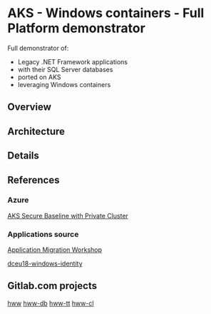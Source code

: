# AKS - Windows containers - Full Platform demonstrator

Full demonstrator of:

- Legacy .NET Framework applications
- with their SQL Server databases
- ported on AKS
- leveraging Windows containers

## Overview

## Architecture

## Details

## References

### Azure

[AKS Secure Baseline with Private Cluster](https://github.com/Azure/AKS-Landing-Zone-Accelerator/tree/main/Scenarios/AKS-Secure-Baseline-PrivateCluster)

### Applications source
  
[Application Migration Workshop](https://github.com/ivegamsft/AppMigrationWorkshop)
  
[dceu18-windows-identity](https://github.com/ivegamsft/dceu18-windows-identity)

## Gitlab.com projects

[hww](https://gitlab.com/southoutsteam/hww)
[hww-db](https://gitlab.com/southoutsteam/hww-db/)
[hww-tt](https://gitlab.com/southoutsteam/hww-tt/)
[hww-cl](https://gitlab.com/southoutsteam/hww-cl/)

